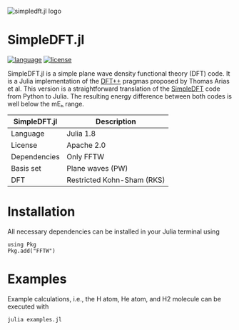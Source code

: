 ![simpledft.jl logo](https://gitlab.com/esp42/sage/simpledft.jl/-/raw/main/logo/simpledft_jl_logo.png)

# SimpleDFT.jl
[![language](https://img.shields.io/badge/language-Julia-green)](https://www.python.org)
[![license](https://img.shields.io/badge/license-APACHE2-lightgrey)](https://gitlab.com/esp42/sage/simpledft.jl/-/blob/main/LICENSE)

SimpleDFT.jl is a simple plane wave density functional theory (DFT) code.
It is a Julia implementation of the [DFT++](https://arxiv.org/abs/cond-mat/9909130) pragmas proposed by Thomas Arias et al.
This version is a straightforward translation of the [SimpleDFT](https://gitlab.com/esp42/sage/simpledft) code from Python to Julia.
The resulting energy difference between both codes is well below the mEₕ range.

| SimpleDFT.jl | Description |
| --------- | ----------- |
| Language | Julia 1.8 |
| License | Apache 2.0 |
| Dependencies | Only FFTW |
| Basis set| Plane waves (PW) |
| DFT | Restricted Kohn-Sham (RKS) |

# Installation
All necessary dependencies can be installed in your Julia terminal using

```terminal
using Pkg
Pkg.add("FFTW")
```

# Examples
Example calculations, i.e., the H atom, He atom, and H2 molecule can be executed with

```terminal
julia examples.jl
```